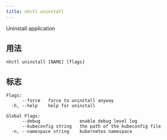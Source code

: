 ```yaml
---
title: nhctl uninstall
---
```


Uninstall application

## 用法

```
nhctl uninstall [NAME] [flags]
```

## 标志

```
Flags:
      --force   force to uninstall anyway
  -h, --help    help for uninstall

Global Flags:
      --debug               enable debug level log
      --kubeconfig string   the path of the kubeconfig file
  -n, --namespace string    kubernetes namespace
```
